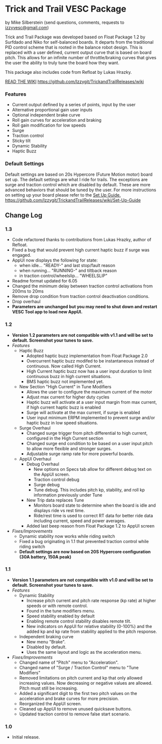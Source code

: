 # Trick and Trail VESC Package
by Mike Silberstein (send questions, comments, requests to izzyvesc@gmail.com)

Trick and Trail Package was developed based on Float Package 1.2 by Surfdado and Niko for self-balanced boards. It departs from the traditional PID control scheme that is rooted in the balance robot design. This is replaced with a user defined, current output curve that is based on board pitch. This allows for an infinite number of throttle/braking curves that gives the user the ability to truly tune the board how they want.

This package also includes code from Refloat by Lukas Hrazky.

[READ THE WIKI](https://github.com/Izzygit/TrickandTrailReleases/wiki) https://github.com/Izzygit/TrickandTrailReleases/wiki

### Features
* Current output defined by a series of points, input by the user
* Alternative proportional gain user inputs
* Optional independent brake curve
* Roll gain curves for acceleration and braking
* Roll gain modification for low speeds
* Surge
* Traction control
* Sticky tilt
* Dynamic Stability
* Haptic Buzz

### Default Settings
Default settings are based on 20s Hypercore (Future Motion motor) board set up. The default settings are what I ride for trails. The exceptions are surge and traction control which are disabled by default. These are more advanced behaviors that should be tuned by the user. For more instructions on setting up your board please refer to the [Set Up Guide.](https://github.com/Izzygit/TrickandTrailReleases/wiki/Set-Up-Guide) https://github.com/Izzygit/TrickandTrailReleases/wiki/Set-Up-Guide

## Change Log
### 1.3
* Code refactored thanks to contributions from Lukas Hrazky, author of Refloat.
* Fixed a bug that would prevent high current haptic buzz if surge was engaged.
* AppUI now displays the following for state:
  * when idle... "READY-" and last stop/fault reason
  * when running... "RUNNING-" and tiltback reason
  * in traction control/wheelslip... "WHEELSLIP"
* Readme format updated for 6.05
* Changed the minimum delay between traction control activations from 200ms to 20ms
* Remove drop condition from traction control deactivation conditions.
* Drop overhaul
* **Parameters are unchanged but you may need to shut down and restart VESC Tool app to load new AppUI.**

### 1.2
* **Version 1.2 parameters are not compatible with v1.1 and will be set to default. Screenshot your tunes to save.**
* _Features_
  * Haptic Buzz
    * Adopted haptic buzz implementation from Float Package 2.0
    * Overcurrent haptic buzz modifed to be instantaneous instead of continuous. Now called High Current.
    * High Current haptic buzz now has a user input duration to limit continuous buzz in high current situations.
    * BMS haptic buzz not implemented yet.
  * New Section "High Current" in Tune Modifiers
    * Allows the user to configure the maximum current of the motor
    * Adjust max current for higher duty cycles
    * Haptic buzz will activate at a user input margin from max current, if high current haptic buzz is enabled
    * Surge will activate at the max current, if surge is enabled
    * User input minimum ERPM implemented to prevent surge and/or haptic buzz in low speed situations.
  * Surge Overhaul
    * Changed surge trigger from pitch differential to high current, configured in the High Current section
    * Changed surge end condition to be based on a user input pitch to allow more flexible and stronger surges.
    * Adjustable surge ramp rate for more powerful boards.
  * AppUI Overhaul
    * Debug Overhaul
      * New options on Specs tab allow for different debug text on the AppUI screen.
      * Traction control debug
      * Surge debug
      * Tune debug. This includes pitch kp, stability, and roll kp information previously under Tune
    * New Trip data replaces Tune
      * Monitors board state to determine when the board is idle and displays ride vs rest time.
      * Ride/rest time is used to correct RT data for better ride data including current, speed and power averages.
    * Added last beep reason from Float Package 1.2 to AppUI screen
* _Fixes/Improvements_
  * Dynamic stability now works while riding switch
  * Fixed a bug originating in 1.1 that prevented traction control while riding switch
  * **Default settings are now based on 20S Hypercore configuration (30A battery, 150A peak)**

### 1.1
* **Version 1.1 parameters are not compatible with v1.0 and will be set to default. Screenshot your tunes to save.**
* _Features_
  * Dynamic Stability
    * Increase pitch current and pitch rate response (kp rate) at higher speeds or with remote control.
    * Found in the tune modifiers menu.
    * Speed stability enabled by default
    * Enabling remote control stability disables remote tilt.
    * New indicators on AppUI for relative stability (0-100%) and the added kp and kp rate from stability applied to the pitch response.
  * Independent braking curve
    * New menu "Brake".
    * Disabled by default.
    * Uses the same layout and logic as the acceleration menu.
* _Fixes/Improvements_
  * Changed name of "Pitch" menu to "Acceleration".
  * Changed name of "Surge / Traction Control" menu to "Tune Modifiers"
  * Removed limitations on pitch current and kp that only allowed increasing values. Now decreasing or negative values are allowed. Pitch must still be increasing.
  * Added a significant digit to the first two pitch values on the acceleration and brake curves for more precision.
  * Reorganized the AppUI screen.
  * Cleaned up AppUI to remove unused quicksave buttons.
  * Updated traction control to remove false start scenario.

### 1.0
* Initial release.
